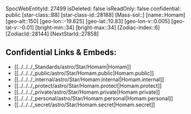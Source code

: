 ﻿---
location: [10.83,19.625,150]
type: Star
tags:
- astro/Star

---
SpocWebEntityId: 27499
isDeleted: false
isReadOnly: false
confidential: public
[star-class::B8]
[star-class-id::28188]
[Mass-sol::]
[name::Homam]
[geo-alt::150]
[geo-lon::-19.625]
[geo-lat::10.83]
[geo-lon-v::0.005]
[geo-lat-v::-0.01]
[bright-min::34]
[bright-max::34]
[Zodiac-index::6]
[ZodiacId::28144]
[NextStarId::27858]



## Confidential Links & Embeds: 
- [[../../../_Standards/astro/Star/Homam|Homam]] 
- [[../../../_public/astro/Star/Homam.public|Homam.public]] 
- [[../../../_internal/astro/Star/Homam.internal|Homam.internal]] 
- [[../../../_protect/astro/Star/Homam.protect|Homam.protect]] 
- [[../../../_private/astro/Star/Homam.private|Homam.private]] 
- [[../../../_personal/astro/Star/Homam.personal|Homam.personal]] 
- [[../../../_secret/astro/Star/Homam.secret|Homam.secret]]

